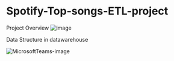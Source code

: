 # Spotify-Top-songs-ETL-project



Project Overview
![image](https://github.com/Kennethlhy/Spotify-Top-songs-ETL-project/assets/118910691/f49e66bc-976f-4795-ae09-48184205adce)





Data Structure in datawarehouse

![MicrosoftTeams-image](https://github.com/Kennethlhy/Spotify-Top-songs-ETL-project/assets/118910691/5892fd04-9aef-406f-8d7b-ecacfff42775)
